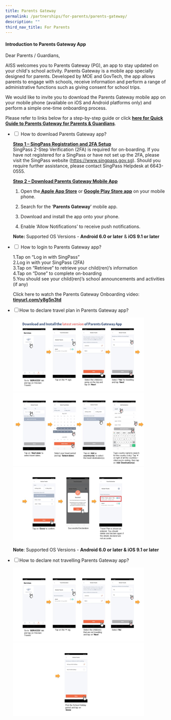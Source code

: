 ```yaml
---
title: Parents Gateway
permalink: /partnerships/for-parents/parents-gateway/
description: ""
third_nav_title: For Parents
---
```

<h4><strong>Introduction to Parents Gateway App</strong></h4>
<p>Dear Parents / Guardians,</p>
<p>AISS welcomes you to Parents Gateway (PG), an app to stay updated on your child's school activity. Parents Gateway is a mobile app specially designed for parents. Developed by MOE and GovTech, the app allows parents to engage with schools, receive information and perform a range of administrative functions such as giving consent for school trips.</p>
<p>We would like to invite you to download the Parents Gateway mobile app on your mobile phone (available on iOS and Android platforms only) and perform a simple one-time onboarding process.</p>
<p>Please refer to links below for a step-by-step guide or click <strong><a href="/files/4%20User%20Guide%20for%20Parents_Oct%202019.pdf" target="_blank" rel="noopener">here for Quick Guide to Parents Gateway for Parents &amp; Guardians</a></strong>.</p>
<ul class="jekyllcodex_accordion">
<li><input id="accordion1" type="checkbox" /> <label for="accordion1">How to download Parents Gateway app?</label>
<div>
<p><strong><u>Step 1 &ndash; SingPass Registration and 2FA Setup<br /></u></strong>SingPass 2-Step Verification (2FA) is required for on-boarding. If you have not registered for a SingPass or have not set up the 2FA, please visit the SingPass website (<a href="https://www.singpass.gov.sg/">https://www.singpass.gov.sg</a>). Should you require further assistance, please contact SingPass Helpdesk at 6643-0555.</p>
<p><strong><u>Step 2 &ndash; Download Parents Gateway Mobile App</u></strong></p>
<ol>
<li>
<p>Open the<strong><a href="http://tinyurl.com/yatn7hbx" target="_blank" rel="noopener">&nbsp;Apple App Store</a></strong>&nbsp;or&nbsp;<strong><a href="http://tinyurl.com/y87tvv8f" target="_blank" rel="noopener">Google Play Store app</a></strong>&nbsp;on your mobile phone.</p>
</li>
<li>
<p>Search for the &lsquo;<strong>Parents Gateway</strong>&rsquo; mobile app.</p>
</li>
<li>
<p>Download and install the app onto your phone.</p>
</li>
<li>
<p>Enable &lsquo;Allow Notifications&rsquo; to receive push notifications.</p>
</li>
</ol>
<p><strong>Note:</strong>&nbsp;Supported OS Versions -&nbsp;<strong>Android 6.0 or later</strong>&nbsp;&amp;&nbsp;<strong>iOS 9.1 or later</strong></p>
</div>
</li>
<li><input id="accordion2" type="checkbox" /> <label for="accordion2">How to login to Parents Gateway app?</label>
<div>
<p>1.Tap on &ldquo;Log in with SingPass&rdquo;<br />2.Log in with your SingPass (2FA)<br />3.Tap on &ldquo;Retrieve&rdquo; to retrieve your child(ren)&rsquo;s information<br />4.Tap on &ldquo;Done&rdquo; to complete on-boarding<br />5.You should see your child(ren)&rsquo;s school announcements and activities (if any)</p>
<p>Click here to watch the Parents Gateway Onboarding video: <strong><a href="http://tinyurl.com/y8g5n3td" target="_blank" rel="noopener">tinyurl.com/y8g5n3td</a></strong></p>
</div>
</li>

<li>
<input type="checkbox" id="accordion3"><label for="accordion3">How to declare travel plan in Parents Gateway app?</label>
<div>
<p>  
<img src="/images/pg1.jpg" style="width:85%"><br><img src="/images/pg2.jpg" style="width:85%"><br><img src="/images/pg3.jpg" style="width:85%"><br><br><b>Note</b>: Supported OS Versions - <b>Android 6.0 or later & iOS 9.1 or later</b>
</p>
</div>
</li>
	
<li>
<input type="checkbox" id="accordion4"><label for="accordion4">How to declare not travelling Parents Gateway app?</label>
<div>
<p>  
<img src="/images/pg4.jpg" style="width:85%"><br>
<img src="/images/pg5.jpg" style="width:85%">
</p>
</div>
</li>
</ul>